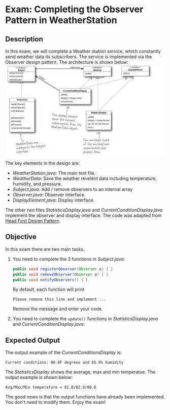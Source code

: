 # Exam: Completing the Observer Pattern in WeatherStation

## Description

In this exam, we will complete a Weather station service, which constantly send weather data its subscribers. The service is implemented via the Observer design pattern. The architecture is shown below:
<img src="./img/WeatherStation_arch.jpg" />


The key elements in the design are:
- *WeatherStation.java*: The main test file.
- *WeatherData*: Save the weather revelent data including temperature, humidity, and pressure.
- *Subject.java*: Add / remove observers to an internal array 
- *Observer.java*: Observer interface.
- *DisplayElement.java*: Display interface.

The other two files *StatisticsDisplay.java* and *CurrentConditionDisplay.java* implement the observer and display interface.
The code was adapted from [Head First Design Pattern](https://github.com/bethrobson/Head-First-Design-Patterns). 



## Objective

In this exam there are two main tasks. 

1. You need to complete the 3 functions in *Subject.java*:
   ```java
   public void registerObserver(Observer o) { }
   public void removeObserver(Observer o) { }	
   public void notifyObservers() { }
   ```
   By default, each function will print 
   ```
   Please remove this line and implement ...
   ```
   Remove the message and enter your code.



2. You need to complete the `update()` functions in *StatisticsDisplay.java* and *CurrentConditionDisplay.java*.


## Expected Output

The output example of the *CurrentConditionsDisplay* is:

```console
Current conditions: 80.0F degrees and 65.0% humidity
```


The *StatisticsDisplay* shows the average, max and min temperatue. The output example is shown below: 
```console
Avg/Max/Min temperature = 81.0/82.0/80.0
```

The good news is that the output functions have already been implemented. You don't need to modify them. Enjoy the exam!
